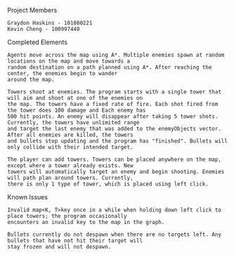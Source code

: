 Project Members

	Graydon Haskins - 101080221
	Kevin Cheng - 100997440

Completed Elements

	Agents move across the map using A*. Multiple enemies spawn at random locations on the map and move towards a
	random destination on a path planned using A*. After reaching the center, the enemies begin to wander
	around the map.

	Towers shoot at enemies. The program starts with a single tower that will aim and shoot at one of the enemies on
	the map. The towers have a fixed rate of fire. Each shot fired from the tower does 100 damage and Each enemy has
	500 hit points. An enemy will disappear after taking 5 tower shots. Currently, the towers have unlimited range
	and target the last enemy that was added to the enemyObjects vector. After all enemies are killed, the towers
	and bullets stop updating and the program has "finished". Bullets will only collide with their intended target.

	The player can add towers. Towers can be placed anywhere on the map, except where a tower already exists. New
	towers will automatically target an enemy and begin shooting. Enemies will path plan around towers. Currently,
	there is only 1 type of tower, which is placed using left click.

Known Issues

	Invalid map<K, T>key once in a while when holding down left click to place towers; the program occasionally
	encounters an invalid key to the map in the graph.

	Bullets currently do not despawn when there are no targets left. Any bullets that have not hit their target will
	stay frozen and will not despawn.
